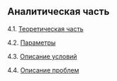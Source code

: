 ## Аналитическая часть
4.1. [Теоретическая часть](https://github.com/Daria0356/Kursovaya-rabota/blob/main/4.1%20%D0%A2%D0%B5%D0%BE%D1%80%D0%B5%D1%82%D0%B8%D1%87%D0%B5%D1%81%D0%BA%D0%B0%D1%8F%20%D1%87%D0%B0%D1%81%D1%82%D1%8C.md)

4.2. [Параметры](https://github.com/Daria0356/Kursovaya-rabota/blob/main/4.2%20%D0%9F%D0%B0%D1%80%D0%B0%D0%BC%D0%B5%D1%82%D1%80%D1%8B.md)

4.3. [Описание условий](https://github.com/Daria0356/Kursovaya-rabota/blob/main/4.3%20%D0%9E%D0%BF%D0%B8%D1%81%D0%B0%D0%BD%D0%B8%D0%B5%20%D1%83%D1%81%D0%BB%D0%BE%D0%B2%D0%B8%D0%B9.md)

4.4. [Описание проблем](https://github.com/Daria0356/Kursovaya-rabota/blob/main/4.4%20%D0%9E%D0%BF%D0%B8%D1%81%D0%B0%D0%BD%D0%B8%D0%B5%20%D0%BF%D1%80%D0%BE%D0%B1%D0%BB%D0%B5%D0%BC.md)
